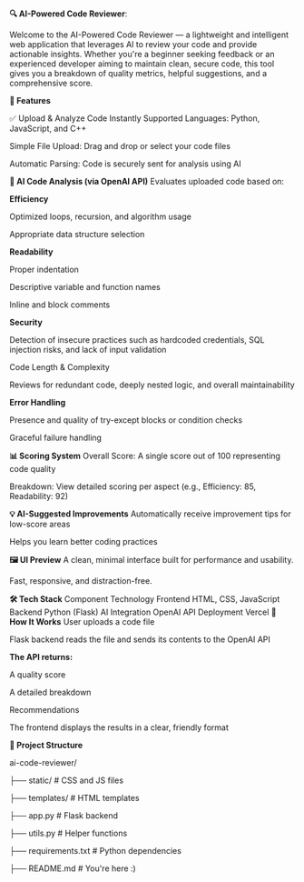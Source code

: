 **🔍 AI-Powered Code Reviewer**:

Welcome to the AI-Powered Code Reviewer — a lightweight and intelligent web application that leverages AI to review your code and provide actionable insights. Whether you're a beginner seeking feedback or an experienced developer aiming to maintain clean, secure code, this tool gives you a breakdown of quality metrics, helpful suggestions, and a comprehensive score.

**🚀 Features**

✅ Upload & Analyze Code Instantly
Supported Languages: Python, JavaScript, and C++

Simple File Upload: Drag and drop or select your code files

Automatic Parsing: Code is securely sent for analysis using AI

**🧠 AI Code Analysis (via OpenAI API)**
Evaluates uploaded code based on:

**Efficiency**

Optimized loops, recursion, and algorithm usage

Appropriate data structure selection

**Readability**

Proper indentation

Descriptive variable and function names

Inline and block comments

**Security**

Detection of insecure practices such as hardcoded credentials, SQL injection risks, and lack of input validation

Code Length & Complexity

Reviews for redundant code, deeply nested logic, and overall maintainability

**Error Handling**

Presence and quality of try-except blocks or condition checks

Graceful failure handling

**📊 Scoring System**
Overall Score: A single score out of 100 representing code quality

Breakdown: View detailed scoring per aspect (e.g., Efficiency: 85, Readability: 92)

**💡 AI-Suggested Improvements**
Automatically receive improvement tips for low-score areas

Helps you learn better coding practices

**🖼️ UI Preview**
A clean, minimal interface built for performance and usability.

Fast, responsive, and distraction-free.

**🛠️ Tech Stack**
Component	Technology
Frontend	HTML, CSS, JavaScript
Backend	Python (Flask)
AI Integration	OpenAI API
Deployment	Vercel
**🧪 How It Works**
User uploads a code file

Flask backend reads the file and sends its contents to the OpenAI API

**The API returns:**

A quality score

A detailed breakdown

Recommendations

The frontend displays the results in a clear, friendly format

**📁 Project Structure**

ai-code-reviewer/

├── static/                # CSS and JS files

├── templates/             # HTML templates

├── app.py                 # Flask backend

├── utils.py               # Helper functions

├── requirements.txt       # Python dependencies

├── README.md              # You're here :)
